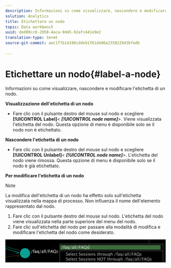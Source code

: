 ```yaml
---
description: Informazioni su come visualizzare, nascondere e modificare l'etichetta di un nodo.
solution: Analytics
title: Etichettare un nodo
topic: Data workbench
uuid: ded00cc8-2958-4aca-9d45-92afc441e9e2
translation-type: tm+mt
source-git-commit: aec1f7b14198cdde91f61d490a235022943bfedb

---
```



# Etichettare un nodo{#label-a-node}

Informazioni su come visualizzare, nascondere e modificare l&#39;etichetta di un nodo.

**Visualizzazione dell&#39;etichetta di un nodo**

* Fare clic con il pulsante destro del mouse sul nodo e scegliere **[!UICONTROL Label]***&lt; **[!UICONTROL node name]**>*. Viene visualizzata l&#39;etichetta del nodo. Questa opzione di menu è disponibile solo se il nodo non è etichettato.

**Nascondere l&#39;etichetta di un nodo**

* Fare clic con il pulsante destro del mouse sul nodo e scegliere **[!UICONTROL Unlabel]***&lt; **[!UICONTROL node name]**>*. L&#39;etichetta del nodo viene rimossa. Questa opzione di menu è disponibile solo se il nodo è già etichettato.

**Per modificare l&#39;etichetta di un nodo**

>[!NOTE]
>
>La modifica dell&#39;etichetta di un nodo ha effetto solo sull&#39;etichetta visualizzata nella mappa di processo. Non influenza il nome dell&#39;elemento rappresentato dal nodo.

1. Fare clic con il pulsante destro del mouse sul nodo. L&#39;etichetta del nodo viene visualizzata nella parte superiore del menu del nodo.
1. Fare clic sull&#39;etichetta del nodo per passare alla modalità di modifica e modificare l&#39;etichetta del nodo come desiderato.

![](assets/mnu_2DProcessMap_label.png)

